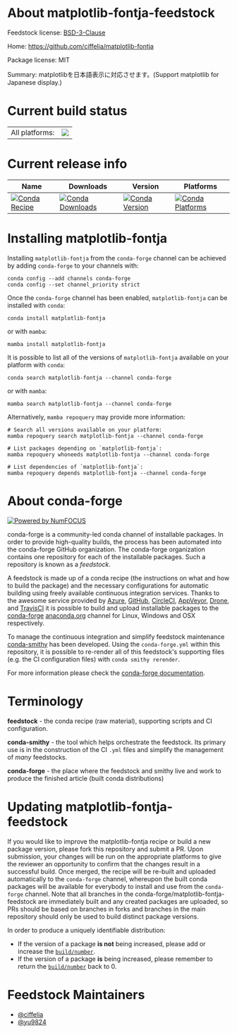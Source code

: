 About matplotlib-fontja-feedstock
=================================

Feedstock license: [BSD-3-Clause](https://github.com/conda-forge/matplotlib-fontja-feedstock/blob/main/LICENSE.txt)

Home: https://github.com/ciffelia/matplotlib-fontja

Package license: MIT

Summary: matplotlibを日本語表示に対応させます。(Support matplotlib for Japanese display.)

Current build status
====================


<table><tr><td>All platforms:</td>
    <td>
      <a href="https://dev.azure.com/conda-forge/feedstock-builds/_build/latest?definitionId=21962&branchName=main">
        <img src="https://dev.azure.com/conda-forge/feedstock-builds/_apis/build/status/matplotlib-fontja-feedstock?branchName=main">
      </a>
    </td>
  </tr>
</table>

Current release info
====================

| Name | Downloads | Version | Platforms |
| --- | --- | --- | --- |
| [![Conda Recipe](https://img.shields.io/badge/recipe-matplotlib--fontja-green.svg)](https://anaconda.org/conda-forge/matplotlib-fontja) | [![Conda Downloads](https://img.shields.io/conda/dn/conda-forge/matplotlib-fontja.svg)](https://anaconda.org/conda-forge/matplotlib-fontja) | [![Conda Version](https://img.shields.io/conda/vn/conda-forge/matplotlib-fontja.svg)](https://anaconda.org/conda-forge/matplotlib-fontja) | [![Conda Platforms](https://img.shields.io/conda/pn/conda-forge/matplotlib-fontja.svg)](https://anaconda.org/conda-forge/matplotlib-fontja) |

Installing matplotlib-fontja
============================

Installing `matplotlib-fontja` from the `conda-forge` channel can be achieved by adding `conda-forge` to your channels with:

```
conda config --add channels conda-forge
conda config --set channel_priority strict
```

Once the `conda-forge` channel has been enabled, `matplotlib-fontja` can be installed with `conda`:

```
conda install matplotlib-fontja
```

or with `mamba`:

```
mamba install matplotlib-fontja
```

It is possible to list all of the versions of `matplotlib-fontja` available on your platform with `conda`:

```
conda search matplotlib-fontja --channel conda-forge
```

or with `mamba`:

```
mamba search matplotlib-fontja --channel conda-forge
```

Alternatively, `mamba repoquery` may provide more information:

```
# Search all versions available on your platform:
mamba repoquery search matplotlib-fontja --channel conda-forge

# List packages depending on `matplotlib-fontja`:
mamba repoquery whoneeds matplotlib-fontja --channel conda-forge

# List dependencies of `matplotlib-fontja`:
mamba repoquery depends matplotlib-fontja --channel conda-forge
```


About conda-forge
=================

[![Powered by
NumFOCUS](https://img.shields.io/badge/powered%20by-NumFOCUS-orange.svg?style=flat&colorA=E1523D&colorB=007D8A)](https://numfocus.org)

conda-forge is a community-led conda channel of installable packages.
In order to provide high-quality builds, the process has been automated into the
conda-forge GitHub organization. The conda-forge organization contains one repository
for each of the installable packages. Such a repository is known as a *feedstock*.

A feedstock is made up of a conda recipe (the instructions on what and how to build
the package) and the necessary configurations for automatic building using freely
available continuous integration services. Thanks to the awesome service provided by
[Azure](https://azure.microsoft.com/en-us/services/devops/), [GitHub](https://github.com/),
[CircleCI](https://circleci.com/), [AppVeyor](https://www.appveyor.com/),
[Drone](https://cloud.drone.io/welcome), and [TravisCI](https://travis-ci.com/)
it is possible to build and upload installable packages to the
[conda-forge](https://anaconda.org/conda-forge) [anaconda.org](https://anaconda.org/)
channel for Linux, Windows and OSX respectively.

To manage the continuous integration and simplify feedstock maintenance
[conda-smithy](https://github.com/conda-forge/conda-smithy) has been developed.
Using the ``conda-forge.yml`` within this repository, it is possible to re-render all of
this feedstock's supporting files (e.g. the CI configuration files) with ``conda smithy rerender``.

For more information please check the [conda-forge documentation](https://conda-forge.org/docs/).

Terminology
===========

**feedstock** - the conda recipe (raw material), supporting scripts and CI configuration.

**conda-smithy** - the tool which helps orchestrate the feedstock.
                   Its primary use is in the construction of the CI ``.yml`` files
                   and simplify the management of *many* feedstocks.

**conda-forge** - the place where the feedstock and smithy live and work to
                  produce the finished article (built conda distributions)


Updating matplotlib-fontja-feedstock
====================================

If you would like to improve the matplotlib-fontja recipe or build a new
package version, please fork this repository and submit a PR. Upon submission,
your changes will be run on the appropriate platforms to give the reviewer an
opportunity to confirm that the changes result in a successful build. Once
merged, the recipe will be re-built and uploaded automatically to the
`conda-forge` channel, whereupon the built conda packages will be available for
everybody to install and use from the `conda-forge` channel.
Note that all branches in the conda-forge/matplotlib-fontja-feedstock are
immediately built and any created packages are uploaded, so PRs should be based
on branches in forks and branches in the main repository should only be used to
build distinct package versions.

In order to produce a uniquely identifiable distribution:
 * If the version of a package **is not** being increased, please add or increase
   the [``build/number``](https://docs.conda.io/projects/conda-build/en/latest/resources/define-metadata.html#build-number-and-string).
 * If the version of a package **is** being increased, please remember to return
   the [``build/number``](https://docs.conda.io/projects/conda-build/en/latest/resources/define-metadata.html#build-number-and-string)
   back to 0.

Feedstock Maintainers
=====================

* [@ciffelia](https://github.com/ciffelia/)
* [@yu9824](https://github.com/yu9824/)

